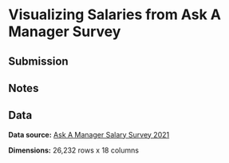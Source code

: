 # Visualizing Salaries from Ask A Manager Survey

## Submission

## Notes

## Data 

**Data source:** [Ask A Manager Salary Survey 2021](https://www.askamanager.org/2021/04/how-much-money-do-you-make-4.html)

**Dimensions:** 26,232 rows x 18 columns


